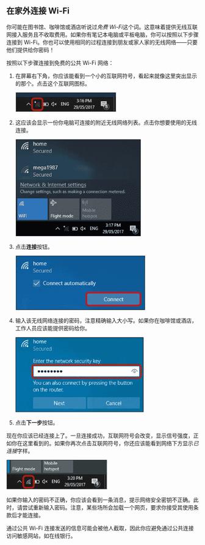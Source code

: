 ## 在家外连接 Wi-Fi

你可能在图书馆、咖啡馆或酒店听说过*免费 Wi-Fi*这个词。这意味着提供无线互联网接入服务且不收取费用。如果你有笔记本电脑或平板电脑，你可以按照以下步骤连接到 Wi-Fi。你也可以使用相同的过程连接到朋友或家人家的无线网络——只要他们提供给你密码！

按照以下步骤连接到免费的公共 Wi-Fi 网络：

1.  在屏幕右下角，你应该能看到一个小的互联网符号，看起来就像这里突出显示的那个。点击这个互联网图标。

    ![Image](img/f0302-01.jpg)

1.  这应该会显示一份你电脑可连接的附近无线网络列表。点击你想要使用的无线连接。

    ![Image](img/f0302-02.jpg)

1.  点击**连接**按钮。

    ![Image](img/f0302-03.jpg)

1.  输入该无线网络连接的密码，注意精确输入大小写。如果你在咖啡馆或酒店，工作人员应该能提供密码给你。

    ![Image](img/f0303-01.jpg)

1.  点击**下一步**按钮。

现在你应该已经连接上了。一旦连接成功，互联网符号会改变，显示信号强度，正如你在这里看到的。如果你再次点击互联网符号，你还应该能看到网络下方显示*已连接*字样。

![Image](img/f0303-02.jpg)

如果你输入的密码不正确，你应该会看到一条消息，提示网络安全密钥不正确。此时，请尝试重新输入密码。注意，某些场所会加载一个网页，要求你接受其使用条款后才能连接。

通过公共 Wi-Fi 连接发送的信息可能会被他人截取，因此你应避免通过公共连接访问敏感网站，如在线银行。
